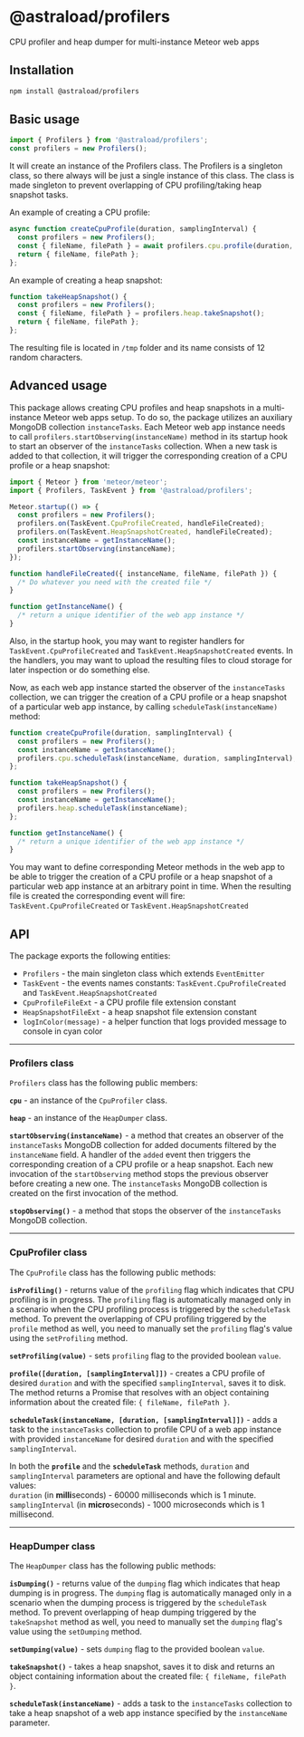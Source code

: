 # @astraload/profilers
CPU profiler and heap dumper for multi-instance Meteor web apps

## Installation
```sh
npm install @astraload/profilers
```

## Basic usage
```js
import { Profilers } from '@astraload/profilers';
const profilers = new Profilers();
```
It will create an instance of the Profilers class. The Profilers is a singleton class, so there always will be just a single instance of this class. The class is made singleton to prevent overlapping of CPU profiling/taking heap snapshot tasks.

An example of creating a CPU profile:
```js
async function createCpuProfile(duration, samplingInterval) {
  const profilers = new Profilers();
  const { fileName, filePath } = await profilers.cpu.profile(duration, samplingInterval);
  return { fileName, filePath };
};
```
An example of creating a heap snapshot:
```js
function takeHeapSnapshot() {
  const profilers = new Profilers();
  const { fileName, filePath } = profilers.heap.takeSnapshot();
  return { fileName, filePath };
};
```
The resulting file is located in `/tmp` folder and its name consists of 12 random characters.


## Advanced usage

This package allows creating CPU profiles and heap snapshots in a multi-instance Meteor web apps setup. To do so, the package utilizes an auxiliary MongoDB collection `instanceTasks`. Each Meteor web app instance needs to call `profilers.startObserving(instanceName)` method in its startup hook to start an observer of the `instanceTasks` collection. When a new task is added to that collection, it will trigger the corresponding creation of a CPU profile or a heap snapshot:

```js
import { Meteor } from 'meteor/meteor';
import { Profilers, TaskEvent } from '@astraload/profilers';

Meteor.startup(() => {
  const profilers = new Profilers();
  profilers.on(TaskEvent.CpuProfileCreated, handleFileCreated);
  profilers.on(TaskEvent.HeapSnapshotCreated, handleFileCreated);
  const instanceName = getInstanceName();
  profilers.startObserving(instanceName);
});

function handleFileCreated({ instanceName, fileName, filePath }) {
  /* Do whatever you need with the created file */
}

function getInstanceName() {
  /* return a unique identifier of the web app instance */
}
```
Also, in the startup hook, you may want to register handlers for `TaskEvent.CpuProfileCreated` and `TaskEvent.HeapSnapshotCreated` events. In the handlers, you may want to upload the resulting files to cloud storage for later inspection or do something else.

Now, as each web app instance started the observer of the `instanceTasks` collection, we can trigger the creation of a CPU profile or a heap snapshot of a particular web app instance, by calling `scheduleTask(instanceName)` method:

```js
function createCpuProfile(duration, samplingInterval) {
  const profilers = new Profilers();
  const instanceName = getInstanceName();
  profilers.cpu.scheduleTask(instanceName, duration, samplingInterval);
};

function takeHeapSnapshot() {
  const profilers = new Profilers();
  const instanceName = getInstanceName();
  profilers.heap.scheduleTask(instanceName);
};

function getInstanceName() {
  /* return a unique identifier of the web app instance */
}
```

You may want to define corresponding Meteor methods in the web app to be able to trigger the creation of a CPU profile or a heap snapshot of a particular web app instance at an arbitrary point in time. When the resulting file is created the corresponding event will fire: `TaskEvent.CpuProfileCreated` or `TaskEvent.HeapSnapshotCreated`


## API

The package exports the following entities:

* `Profilers` - the main singleton class which extends `EventEmitter`
* `TaskEvent` - the events names constants: `TaskEvent.CpuProfileCreated` and `TaskEvent.HeapSnapshotCreated`
* `CpuProfileFileExt` - a CPU profile file extension constant
* `HeapSnapshotFileExt` - a heap snapshot file extension constant
* `logInColor(message)` - a helper function that logs provided message to console in cyan color

***

### Profilers class
`Profilers` class has the following public members:

**`cpu`** - an instance of the `CpuProfiler` class.

**`heap`** - an instance of the `HeapDumper` class.

**`startObserving(instanceName)`** - a method that creates an observer of the `instanceTasks` MongoDB collection for added documents filtered by the `instanceName` field. A handler of the `added` event then triggers the corresponding creation of a CPU profile or a heap snapshot. Each new invocation of the `startObserving` method stops the previous observer before creating a new one. The `instanceTasks` MongoDB collection is created on the first invocation of the method.

**`stopObserving()`** - a method that stops the observer of the `instanceTasks` MongoDB collection.

***

### CpuProfiler class

The `CpuProfile` class has the following public methods:

**`isProfiling()`** - returns value of the `profiling` flag which indicates that CPU profiling is in progress. The `profiling` flag is automatically managed only in a scenario when the CPU profiling process is triggered by the `scheduleTask` method. To prevent the overlapping of CPU profiling triggered by the `profile` method as well, you need to manually set the `profiling` flag's value using the `setProfiling` method.

**`setProfiling(value)`** - sets `profiling` flag to the provided boolean `value`.

**`profile([duration, [samplingInterval]])`** - creates a CPU profile of desired `duration` and with the specified `samplingInterval`, saves it to disk. The method returns a Promise that resolves with an object containing information about the created file: `{ fileName, filePath }`.

**`scheduleTask(instanceName, [duration, [samplingInterval]])`** - adds a task to the `instanceTasks` collection to profile CPU of a web app instance with provided `instanceName` for desired `duration` and with the specified `samplingInterval`.

In both the **`profile`** and the **`scheduleTask`** methods, `duration` and `samplingInterval` parameters are optional and have the following default values:\
`duration` (in **milli**seconds) - 60000 milliseconds which is 1 minute.\
`samplingInterval` (in **micro**seconds) - 1000 microseconds which is 1 millisecond.

***

### HeapDumper class

The `HeapDumper` class has the following public methods:

**`isDumping()`** - returns value of the `dumping` flag which indicates that heap dumping is in progress. The `dumping` flag is automatically managed only in a scenario when the dumping process is triggered by the `scheduleTask` method. To prevent overlapping of heap dumping triggered by the `takeSnapshot` method as well, you need to manually set the `dumping` flag's value using the `setDumping` method.

**`setDumping(value)`** - sets `dumping` flag to the provided boolean `value`.

**`takeSnapshot()`** - takes a heap snapshot, saves it to disk and returns an object containing information about the created file: `{ fileName, filePath }`.

**`scheduleTask(instanceName)`** - adds a task to the `instanceTasks` collection to take a heap snapshot of a web app instance specified by the `instanceName` parameter.
